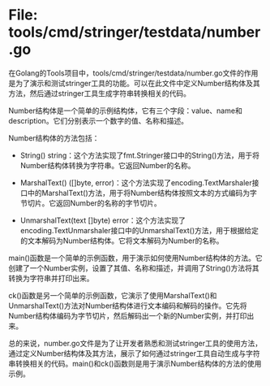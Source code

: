 # File: tools/cmd/stringer/testdata/number.go

在Golang的Tools项目中，tools/cmd/stringer/testdata/number.go文件的作用是为了演示和测试stringer工具的功能。可以在此文件中定义Number结构体及其方法，然后通过stringer工具生成字符串转换相关的代码。

Number结构体是一个简单的示例结构体，它有三个字段：value、name和description。它们分别表示一个数字的值、名称和描述。

Number结构体的方法包括：

- String() string：这个方法实现了fmt.Stringer接口中的String()方法，用于将Number结构体转换为字符串。它返回Number的名称。

- MarshalText() ([]byte, error)：这个方法实现了encoding.TextMarshaler接口中的MarshalText()方法，用于将Number结构体按照文本的方式编码为字节切片。它返回Number的名称的字节切片。

- UnmarshalText(text []byte) error：这个方法实现了encoding.TextUnmarshaler接口中的UnmarshalText()方法，用于根据给定的文本解码为Number结构体。它将文本解码为Number的名称。

main()函数是一个简单的示例函数，用于演示如何使用Number结构体的方法。它创建了一个Number实例，设置了其值、名称和描述，并调用了String()方法将其转换为字符串并打印出来。

ck()函数是另一个简单的示例函数，它演示了使用MarshalText()和UnmarshalText()方法对Number结构体进行文本编码和解码的操作。它先将Number结构体编码为字节切片，然后解码出一个新的Number实例，并打印出来。

总的来说，number.go文件是为了让开发者熟悉和测试stringer工具的使用方法，通过定义Number结构体及其方法，展示了如何通过stringer工具自动生成与字符串转换相关的代码。main()和ck()函数则是用于演示Number结构体的方法的使用示例。

